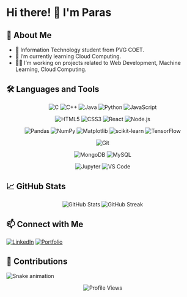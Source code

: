 # Hi there! 👋 I'm Paras


## 🚀 About Me

- 📝 Information Technology student from PVG COET.
- 🌱 I’m currently learning Cloud Computing.
- 👨‍💻 I’m working on projects related to Web Development, Machine Learning, Cloud Computing.

## 🛠️ Languages and Tools
<div align="center">
  
  ![C](https://img.shields.io/badge/-C-black?style=for-the-badge&logo=c&logoColor=white)
  ![C++](https://img.shields.io/badge/-C++-black?style=for-the-badge&logo=c%2B%2B&logoColor=white)
  ![Java](https://img.shields.io/badge/-Java-black?style=for-the-badge&logo=java&logoColor=white)
  ![Python](https://img.shields.io/badge/-Python-black?style=for-the-badge&logo=python&logoColor=white)
  ![JavaScript](https://img.shields.io/badge/-JavaScript-black?style=for-the-badge&logo=javascript&logoColor=white)
  
  ![HTML5](https://img.shields.io/badge/-HTML5-black?style=for-the-badge&logo=html5&logoColor=white)
  ![CSS3](https://img.shields.io/badge/-CSS3-black?style=for-the-badge&logo=css3&logoColor=white)
  ![React](https://img.shields.io/badge/-React-black?style=for-the-badge&logo=react&logoColor=white)
  ![Node.js](https://img.shields.io/badge/-Node.js-black?style=for-the-badge&logo=node.js&logoColor=white)
  
  ![Pandas](https://img.shields.io/badge/-Pandas-black?style=for-the-badge&logo=pandas&logoColor=white)
  ![NumPy](https://img.shields.io/badge/-NumPy-black?style=for-the-badge&logo=numpy&logoColor=white)
  ![Matplotlib](https://img.shields.io/badge/-Matplotlib-black?style=for-the-badge&logo=matplotlib&logoColor=white)
  ![scikit-learn](https://img.shields.io/badge/-Scikit--Learn-black?style=for-the-badge&logo=scikit-learn&logoColor=white)
  ![TensorFlow](https://img.shields.io/badge/-TensorFlow-black?style=for-the-badge&logo=tensorflow&logoColor=white)
  
  ![Git](https://img.shields.io/badge/-Git-black?style=for-the-badge&logo=git&logoColor=white)
  
  ![MongoDB](https://img.shields.io/badge/-MongoDB-black?style=for-the-badge&logo=mongodb&logoColor=white)
  ![MySQL](https://img.shields.io/badge/-MySQL-black?style=for-the-badge&logo=mysql&logoColor=white)
  
  ![Jupyter](https://img.shields.io/badge/-Jupyter-black?style=for-the-badge&logo=jupyter&logoColor=white)
  ![VS Code](https://img.shields.io/badge/-VS%20Code-black?style=for-the-badge&logo=visual-studio-code&logoColor=white)

</div>

## 📈 GitHub Stats

<p align="center">
  <img src="https://github-readme-stats.vercel.app/api?username=ParasNingune&show_icons=true&theme=radical" alt="GitHub Stats" />
  <img src="https://github-readme-streak-stats.herokuapp.com/?user=ParasNingune&theme=radical" alt="GitHub Streak" />
</p>

## 📫 Connect with Me

[![LinkedIn](https://img.shields.io/badge/LinkedIn-blue?style=flat-square&logo=linkedin)](https://linkedin.com/in/parasningune)
[![Portfolio](https://img.shields.io/badge/Portfolio-%23ff69b4?style=flat-square&logo=google-chrome)](https://yourportfolio.com)


## 🐍 Contributions

![Snake animation](https://github.com/ParasNingune/ParasNingune/blob/output/github-contribution-grid-snake.svg)


<div align="center">
  
![Profile Views](https://komarev.com/ghpvc/?username=ParasNingune&style=flat-square&color=blue)
</div>
